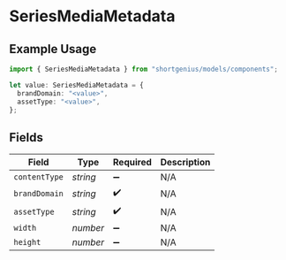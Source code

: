 # SeriesMediaMetadata

## Example Usage

```typescript
import { SeriesMediaMetadata } from "shortgenius/models/components";

let value: SeriesMediaMetadata = {
  brandDomain: "<value>",
  assetType: "<value>",
};
```

## Fields

| Field              | Type               | Required           | Description        |
| ------------------ | ------------------ | ------------------ | ------------------ |
| `contentType`      | *string*           | :heavy_minus_sign: | N/A                |
| `brandDomain`      | *string*           | :heavy_check_mark: | N/A                |
| `assetType`        | *string*           | :heavy_check_mark: | N/A                |
| `width`            | *number*           | :heavy_minus_sign: | N/A                |
| `height`           | *number*           | :heavy_minus_sign: | N/A                |